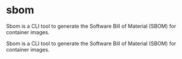 # sbom
Sbom is a CLI tool to generate the Software Bill of Material (SBOM)  for container images.

Sbom is a CLI tool to generate the Software Bill of Material (SBOM) for container images.